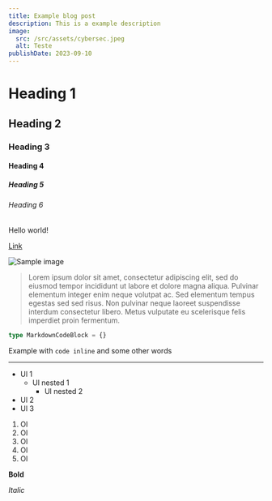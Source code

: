 ```yaml
---
title: Example blog post
description: This is a example description
image:
  src: /src/assets/cybersec.jpeg
  alt: Teste
publishDate: 2023-09-10
---
```


# Heading 1

## Heading 2

### Heading 3

#### Heading 4

##### Heading 5

###### Heading 6

Hello world!

[Link](/)

![Sample image](https://images.unsplash.com/photo-1566837945700-30057527ade0?ixlib=rb-4.0.3&ixid=M3wxMjA3fDB8MHxwaG90by1wYWdlfHx8fGVufDB8fHx8fA%3D%3D&auto=format&fit=crop&w=1470&q=80)

> Lorem ipsum dolor sit amet, consectetur adipiscing elit, sed do eiusmod tempor incididunt ut labore et dolore magna aliqua. Pulvinar elementum integer enim neque volutpat ac. Sed elementum tempus egestas sed sed risus. Non pulvinar neque laoreet suspendisse interdum consectetur libero. Metus vulputate eu scelerisque felis imperdiet proin fermentum.

```ts
type MarkdownCodeBlock = {}
```

Example with `code inline` and some other words

---

- Ul 1
  - Ul nested 1
    - Ul nested 2
- Ul 2
- Ul 3

1. Ol
2. Ol
3. Ol
4. Ol
5. Ol

**Bold**

_Italic_
